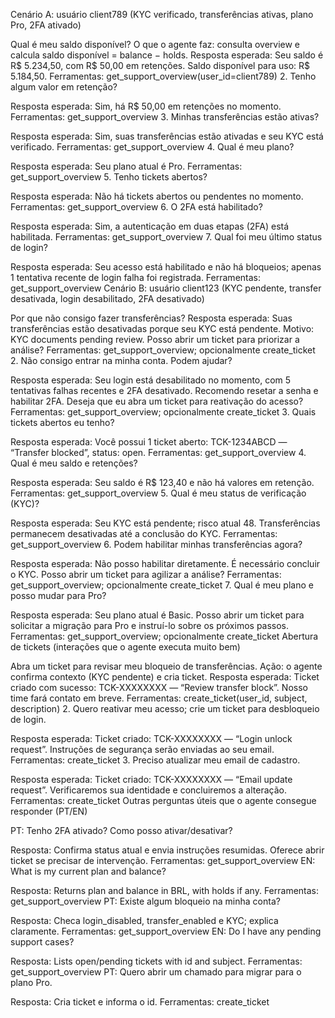 Cenário A: usuário client789 (KYC verificado, transferências ativas, plano Pro, 2FA ativado)

Qual é meu saldo disponível?
O que o agente faz: consulta overview e calcula saldo disponível = balance − holds.
Resposta esperada: Seu saldo é R$ 5.234,50, com R$ 50,00 em retenções. Saldo disponível para uso: R$ 5.184,50.
Ferramentas: get_support_overview(user_id=client789)
2. Tenho algum valor em retenção?

Resposta esperada: Sim, há R$ 50,00 em retenções no momento.
Ferramentas: get_support_overview
3. Minhas transferências estão ativas?

Resposta esperada: Sim, suas transferências estão ativadas e seu KYC está verificado.
Ferramentas: get_support_overview
4. Qual é meu plano?

Resposta esperada: Seu plano atual é Pro.
Ferramentas: get_support_overview
5. Tenho tickets abertos?

Resposta esperada: Não há tickets abertos ou pendentes no momento.
Ferramentas: get_support_overview
6. O 2FA está habilitado?

Resposta esperada: Sim, a autenticação em duas etapas (2FA) está habilitada.
Ferramentas: get_support_overview
7. Qual foi meu último status de login?

Resposta esperada: Seu acesso está habilitado e não há bloqueios; apenas 1 tentativa recente de login falha foi registrada.
Ferramentas: get_support_overview
Cenário B: usuário client123 (KYC pendente, transfer desativada, login desabilitado, 2FA desativado)

Por que não consigo fazer transferências?
Resposta esperada: Suas transferências estão desativadas porque seu KYC está pendente. Motivo: KYC documents pending review. Posso abrir um ticket para priorizar a análise?
Ferramentas: get_support_overview; opcionalmente create_ticket
2. Não consigo entrar na minha conta. Podem ajudar?

Resposta esperada: Seu login está desabilitado no momento, com 5 tentativas falhas recentes e 2FA desativado. Recomendo resetar a senha e habilitar 2FA. Deseja que eu abra um ticket para reativação do acesso?
Ferramentas: get_support_overview; opcionalmente create_ticket
3. Quais tickets abertos eu tenho?

Resposta esperada: Você possui 1 ticket aberto: TCK-1234ABCD — “Transfer blocked”, status: open.
Ferramentas: get_support_overview
4. Qual é meu saldo e retenções?

Resposta esperada: Seu saldo é R$ 123,40 e não há valores em retenção.
Ferramentas: get_support_overview
5. Qual é meu status de verificação (KYC)?

Resposta esperada: Seu KYC está pendente; risco atual 48. Transferências permanecem desativadas até a conclusão do KYC.
Ferramentas: get_support_overview
6. Podem habilitar minhas transferências agora?

Resposta esperada: Não posso habilitar diretamente. É necessário concluir o KYC. Posso abrir um ticket para agilizar a análise?
Ferramentas: get_support_overview; opcionalmente create_ticket
7. Qual é meu plano e posso mudar para Pro?

Resposta esperada: Seu plano atual é Basic. Posso abrir um ticket para solicitar a migração para Pro e instruí-lo sobre os próximos passos.
Ferramentas: get_support_overview; opcionalmente create_ticket
Abertura de tickets (interações que o agente executa muito bem)

Abra um ticket para revisar meu bloqueio de transferências.
Ação: o agente confirma contexto (KYC pendente) e cria ticket.
Resposta esperada: Ticket criado com sucesso: TCK-XXXXXXXX — “Review transfer block”. Nosso time fará contato em breve.
Ferramentas: create_ticket(user_id, subject, description)
2. Quero reativar meu acesso; crie um ticket para desbloqueio de login.

Resposta esperada: Ticket criado: TCK-XXXXXXXX — “Login unlock request”. Instruções de segurança serão enviadas ao seu email.
Ferramentas: create_ticket
3. Preciso atualizar meu email de cadastro.

Resposta esperada: Ticket criado: TCK-XXXXXXXX — “Email update request”. Verificaremos sua identidade e concluiremos a alteração.
Ferramentas: create_ticket
Outras perguntas úteis que o agente consegue responder (PT/EN)

PT: Tenho 2FA ativado? Como posso ativar/desativar?

Resposta: Confirma status atual e envia instruções resumidas. Oferece abrir ticket se precisar de intervenção.
Ferramentas: get_support_overview
EN: What is my current plan and balance?

Resposta: Returns plan and balance in BRL, with holds if any.
Ferramentas: get_support_overview
PT: Existe algum bloqueio na minha conta?

Resposta: Checa login_disabled, transfer_enabled e KYC; explica claramente.
Ferramentas: get_support_overview
EN: Do I have any pending support cases?

Resposta: Lists open/pending tickets with id and subject.
Ferramentas: get_support_overview
PT: Quero abrir um chamado para migrar para o plano Pro.

Resposta: Cria ticket e informa o id.
Ferramentas: create_ticket
